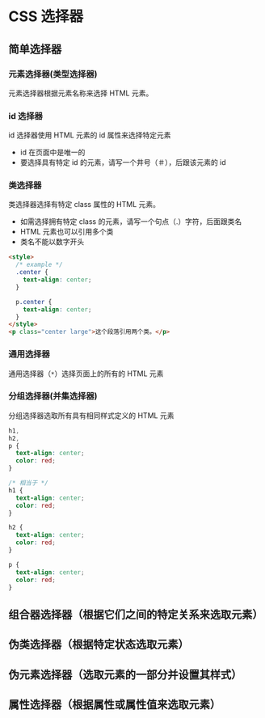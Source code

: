# CSS 选择器

## 简单选择器

### 元素选择器(类型选择器)

元素选择器根据元素名称来选择 HTML 元素。

### id 选择器

id 选择器使用 HTML 元素的 id 属性来选择特定元素

- id 在页面中是唯一的
- 要选择具有特定 id 的元素，请写一个井号（＃），后跟该元素的 id

### 类选择器

类选择器选择有特定 class 属性的 HTML 元素。

- 如需选择拥有特定 class 的元素，请写一个句点（.）字符，后面跟类名
- HTML 元素也可以引用多个类
- 类名不能以数字开头

```html
<style>
  /* example */
  .center {
    text-align: center;
  }

  p.center {
    text-align: center;
  }
</style>
<p class="center large">这个段落引用两个类。</p>
```

### 通用选择器

通用选择器（`*`）选择页面上的所有的 HTML 元素

### 分组选择器(并集选择器)

分组选择器选取所有具有相同样式定义的 HTML 元素

```css
h1,
h2,
p {
  text-align: center;
  color: red;
}

/* 相当于 */
h1 {
  text-align: center;
  color: red;
}

h2 {
  text-align: center;
  color: red;
}

p {
  text-align: center;
  color: red;
}
```

## 组合器选择器（根据它们之间的特定关系来选取元素）

## 伪类选择器（根据特定状态选取元素）

## 伪元素选择器（选取元素的一部分并设置其样式）

## 属性选择器（根据属性或属性值来选取元素）

